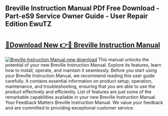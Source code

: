 ## Breville Instruction Manual PDf Free Download - Part-eS9 Service Owner Guide - User Repair Edition EwuTZ

# <h2><a href="http://bc219.oget.top/?id=Breville+Instruction+Manual">🔗Download New 👉🔴 Breville Instruction Manual</a></h2>

[![Breville Instruction Manual new download](https://i.imgur.com/5g1atiW.png)](http://bc219.oget.top/?id=Breville+Instruction+Manual)
This manual unlocks the potential of your new Breville Instruction Manual. Explore its features, learn how to install, operate, and maintain it seamlessly. Before you start using your Breville Instruction Manual, we recommend reading this user guide carefully. It contains essential information on product setup, operation, maintenance, and troubleshooting, ensuring that you are able to use the product effectively and efficiently. List of features are just some of the remarkable capabilities available in your new Breville Instruction Manual. Your Feedback Matters Breville Instruction Manual. We value your feedback and are committed to providing exceptional customer service.
